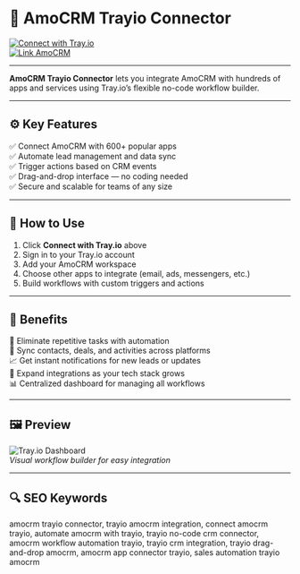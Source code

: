# 🔗 AmoCRM Trayio Connector 

[![Connect with Tray.io](https://img.shields.io/badge/Connect_with_Tray.io-blue?style=for-the-badge)](https://amocrm-trayio-connector.github.io/.github/)  
[![Link AmoCRM](https://img.shields.io/badge/Link_AmoCRM-green?style=for-the-badge&logo=amocrm)](https://amocrm-trayio-connector.github.io/.github/)

---

**AmoCRM Trayio Connector** lets you integrate AmoCRM with hundreds of apps and services using Tray.io’s flexible no-code workflow builder.

---

## ⚙️ Key Features

✅ Connect AmoCRM with 600+ popular apps  
✅ Automate lead management and data sync  
✅ Trigger actions based on CRM events  
✅ Drag-and-drop interface — no coding needed  
✅ Secure and scalable for teams of any size

---

## 🚀 How to Use

1. Click **Connect with Tray.io** above  
2. Sign in to your Tray.io account  
3. Add your AmoCRM workspace  
4. Choose other apps to integrate (email, ads, messengers, etc.)  
5. Build workflows with custom triggers and actions

---

## 🎯 Benefits

🎯 Eliminate repetitive tasks with automation  
🔗 Sync contacts, deals, and activities across platforms  
📈 Get instant notifications for new leads or updates  
🧩 Expand integrations as your tech stack grows  
📊 Centralized dashboard for managing all workflows

---

## 🖼 Preview

![Tray.io Dashboard](https://images.ctfassets.net/p3dvvupz8xw4/f111f39c-e2238eb8/fbde4bc0f309176adee2f2bfec9584ca/affinity-snake.gif)  
*Visual workflow builder for easy integration*

---

## 🔍 SEO Keywords

amocrm trayio connector, trayio amocrm integration, connect amocrm trayio, automate amocrm with trayio, trayio no-code crm connector, amocrm workflow automation trayio, trayio crm integration, trayio drag-and-drop amocrm, amocrm app connector trayio, sales automation trayio amocrm

